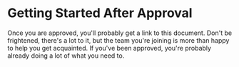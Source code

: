 # Getting Started After Approval

Once you are approved, you'll probably get a link to this document. Don't be frightened, there's a lot to it, but the team you're joining is more than happy to help you get acquainted. If you've been approved, you're probably already doing a lot of what you need to.

